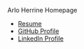 ---
---
Arlo Herrine Homepage

* [Resume](/resume.html)
* [GitHub Profile](https://github.com/arloherrine)
* [LinkedIn Profile](https://www.linkedin.com/in/arloherrine)
